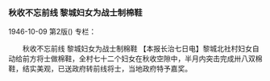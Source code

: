 ### 秋收不忘前线  黎城妇女为战士制棉鞋

1946-10-09
第2版()
专栏：

　　秋收不忘前线
    黎城妇女为战士制棉鞋
    【本报长治七日电】黎城北社村妇女自动给前方将士做棉鞋，全村七十二个妇女在秋收空隙中，半月内突击完成卅八双棉鞋，结实美观，已送政府转前线将士，当地政府特予嘉奖。
